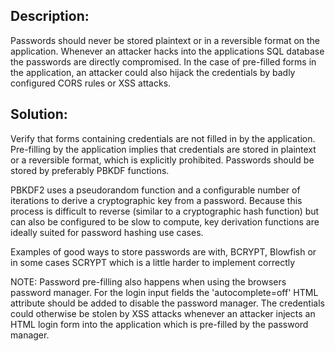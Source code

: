 ## Description:

Passwords should never be stored plaintext or in a reversible format on the application. Whenever an attacker hacks 
into the applications SQL database the passwords are directly compromised. In the case of
pre-filled forms in the application, an attacker could also hijack the credentials by badly
configured CORS rules or XSS attacks.

## Solution: 

Verify that forms containing credentials are not filled in by
the application. Pre-filling by the application implies that
credentials are stored in plaintext or a reversible format,
which is explicitly prohibited. Passwords should be stored by preferably PBKDF functions.

PBKDF2 uses a pseudorandom function and a configurable number of iterations to derive a
cryptographic key from a password. Because this process is difficult to reverse
(similar to a cryptographic hash function) but can also be configured to be slow to 
compute, key derivation functions are ideally suited for password hashing use cases.

Examples of good ways to store passwords are with, BCRYPT, Blowfish or in some cases SCRYPT
which is a little harder to implement correctly

NOTE: Password pre-filling also happens when using the browsers password manager. For the login input
fields the 'autocomplete=off' HTML attribute should be added to disable the password manager. The credentials
could otherwise be stolen by XSS attacks whenever an attacker injects an HTML login form into the application
which is pre-filled by the password manager.
